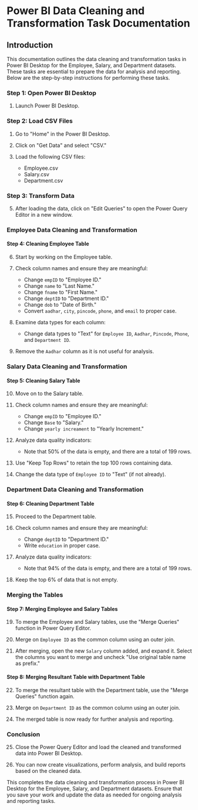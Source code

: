 # Power BI Data Cleaning and Transformation Task Documentation

## Introduction

This documentation outlines the data cleaning and transformation tasks in Power BI Desktop for the Employee, Salary, and Department datasets. These tasks are essential to prepare the data for analysis and reporting. Below are the step-by-step instructions for performing these tasks.

### Step 1: Open Power BI Desktop

1. Launch Power BI Desktop.

### Step 2: Load CSV Files

1. Go to "Home" in the Power BI Desktop.

2. Click on "Get Data" and select "CSV."

3. Load the following CSV files: 
   - Employee.csv
   - Salary.csv
   - Department.csv

### Step 3: Transform Data

5. After loading the data, click on "Edit Queries" to open the Power Query Editor in a new window.

### Employee Data Cleaning and Transformation

#### Step 4: Cleaning Employee Table

6. Start by working on the Employee table.

7. Check column names and ensure they are meaningful:
   - Change `empID` to "Employee ID."
   - Change `name` to "Last Name."
   - Change `fname` to "First Name."
   - Change `deptID` to "Department ID."
   - Change `dob` to "Date of Birth."
   - Convert `aadhar`, `city`, `pincode`, `phone`, and `email` to proper case.

8. Examine data types for each column:
   - Change data types to "Text" for `Employee ID`, `Aadhar`, `Pincode`, `Phone`, and `Department ID`.

9. Remove the `Aadhar` column as it is not useful for analysis.

### Salary Data Cleaning and Transformation

#### Step 5: Cleaning Salary Table

10. Move on to the Salary table.

11. Check column names and ensure they are meaningful:
    - Change `empID` to "Employee ID."
    - Change `Base` to "Salary."
    - Change `yearly increament` to "Yearly Increment."

12. Analyze data quality indicators:
    - Note that 50% of the data is empty, and there are a total of 199 rows.

13. Use "Keep Top Rows" to retain the top 100 rows containing data.

14. Change the data type of `Employee ID` to "Text" (if not already).

### Department Data Cleaning and Transformation

#### Step 6: Cleaning Department Table

15. Proceed to the Department table.

16. Check column names and ensure they are meaningful:
    - Change `deptID` to "Department ID."
    - Write `education` in proper case.

17. Analyze data quality indicators:
    - Note that 94% of the data is empty, and there are a total of 199 rows.

18. Keep the top 6% of data that is not empty.

### Merging the Tables

#### Step 7: Merging Employee and Salary Tables

19. To merge the Employee and Salary tables, use the "Merge Queries" function in Power Query Editor.

20. Merge on `Employee ID` as the common column using an outer join.

21. After merging, open the new `Salary` column added, and expand it. Select the columns you want to merge and uncheck "Use original table name as prefix."

#### Step 8: Merging Resultant Table with Department Table

22. To merge the resultant table with the Department table, use the "Merge Queries" function again.

23. Merge on `Department ID` as the common column using an outer join.

24. The merged table is now ready for further analysis and reporting.

### Conclusion

25. Close the Power Query Editor and load the cleaned and transformed data into Power BI Desktop.

26. You can now create visualizations, perform analysis, and build reports based on the cleaned data.

This completes the data cleaning and transformation process in Power BI Desktop for the Employee, Salary, and Department datasets. Ensure that you save your work and update the data as needed for ongoing analysis and reporting tasks.
